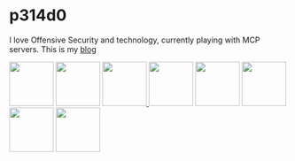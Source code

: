 <h1>p314d0</h1>

I love Offensive Security and technology, currently playing with MCP servers.
This is my [blog](https://p314do.github.io/blog/)

   

<a href="https://credentials.offsec.com/a3ecd71f-77cf-4f0d-b69f-2b009e8cbfba#acc.rRLqoO3b" target="_blank"><img width="80" height="80" src="https://static.offsec.com/media/lms/credentials/OSWP_Acclaim_Badge.svg" /></a>
<a href="https://www.credly.com/badges/b78a1805-393c-4d48-9db3-d047ec2bb223" target="_blank"><img width="80" height="80"  src="https://images.credly.com/images/95043c37-e916-4e4e-96ab-06fb66056648/blob" /></a>
<a href="https://www.credential.net/1b9ab4b4-006d-4f31-a7ca-3ec3a0538ba1#acc.e7mLu50q" target="_blank"><img width="80" height="80" src="https://github.com/user-attachments/assets/653240c0-d336-4246-a0b3-896afc70f913" /> </a>
<a><img width="80" height="80" src="https://media.eu.badgr.com/uploads/badges/assertion-QOvrsf6LSZ6Uhcj9Q8b6rQ.png?versionId=xq_l8PzVDk4Imtf9yG4l2WGlvvDFjs.Q" /> </a>
<a><img width="80" height="80" src="https://templates.images.credential.net/17242542744563865114915785579993.png" /> </a>
<a><img width="80" height="80" src="https://us-east-1.graphassets.com/AwCYQkwjSUCbfkm08Ct1Mz/cmcc5eg89gvu907k5ns96lqlz" /></a>
<a><img width="80" height="80" src="https://us-east-1.graphassets.com/AwCYQkwjSUCbfkm08Ct1Mz/cmcc4rcyjmlbk07ir6t6m20d2" /> </a>
<a><img width="80" height="80" src="https://us-east-1.graphassets.com/AwCYQkwjSUCbfkm08Ct1Mz/cmcc3wze0lx3007irps13e6k3" /></a>
